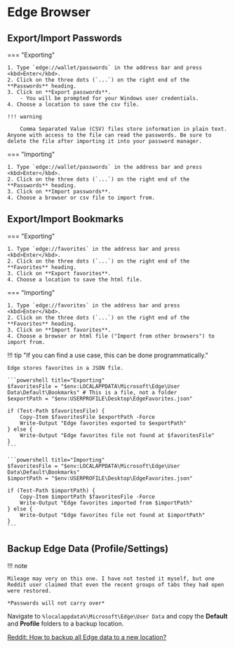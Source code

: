 # Edge Browser

## Export/Import Passwords

=== "Exporting"

    1. Type `edge://wallet/passwords` in the address bar and press <kbd>Enter</kbd>.
    2. Click on the three dots (`...`) on the right end of the **Passwords** heading.
    3. Click on **Export passwords**.
        - You will be prompted for your Windows user credentials.
    4. Choose a location to save the csv file.

    !!! warning

        Comma Separated Value (CSV) files store information in plain text. Anyone with access to the file can read the passwords. Be sure to delete the file after importing it into your password manager.

=== "Importing"

    1. Type `edge://wallet/passwords` in the address bar and press <kbd>Enter</kbd>.
    2. Click on the three dots (`...`) on the right end of the **Passwords** heading.
    3. Click on **Import passwords**.
    4. Choose a browser or csv file to import from.

## Export/Import Bookmarks

=== "Exporting"

    1. Type `edge://favorites` in the address bar and press <kbd>Enter</kbd>.
    2. Click on the three dots (`...`) on the right end of the **Favorites** heading.
    3. Click on **Export favorites**.
    4. Choose a location to save the html file.

=== "Importing"

    1. Type `edge://favorites` in the address bar and press <kbd>Enter</kbd>.
    2. Click on the three dots (`...`) on the right end of the **Favorites** heading.
    3. Click on **Import favorites**.
    4. Choose a browser or html file ("Import from other browsers") to import from.

!!! tip "If you can find a use case, this can be done programmatically."

    Edge stores favorites in a JSON file.

    ```powershell title="Exporting"
    $favoritesFile = "$env:LOCALAPPDATA\Microsoft\Edge\User Data\Default\Bookmarks" # This is a file, not a folder
    $exportPath = "$env:USERPROFILE\Desktop\EdgeFavorites.json"

    if (Test-Path $favoritesFile) {
        Copy-Item $favoritesFile $exportPath -Force
        Write-Output "Edge favorites exported to $exportPath"
    } else {
        Write-Output "Edge favorites file not found at $favoritesFile"
    }
    ```

    ```powershell title="Importing"
    $favoritesFile = "$env:LOCALAPPDATA\Microsoft\Edge\User Data\Default\Bookmarks"
    $importPath = "$env:USERPROFILE\Desktop\EdgeFavorites.json"

    if (Test-Path $importPath) {
        Copy-Item $importPath $favoritesFile -Force
        Write-Output "Edge favorites imported from $importPath"
    } else {
        Write-Output "Edge favorites file not found at $importPath"
    }
    ```

## Backup Edge Data (Profile/Settings)

!!! note 

    Mileage may very on this one. I have not tested it myself, but one Reddit user claimed that even the recent groups of tabs they had open were restored.

    *Passwords will not carry over*

Navigate to `%localappdata%\Microsoft\Edge\User Data` and copy the **Default** and **Profile** folders to a backup location.

[Reddit: How to backup all Edge data to a new location?](https://www.reddit.com/r/MicrosoftEdge/comments/ukjuva/how_to_back_up_all_edge_data_to_a_new_device/)